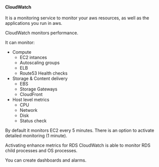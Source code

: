 #### CloudWatch

It is a monitoring service to monitor your aws resources, as well as the applications you run in aws.

CloudWatch monitors performance.

It can monitor:
-   Compute
    -   EC2 intances
    -   Autoscaling groups
    -   ELB
    -   Route53 Health checks
-   Storage & Content delivery
    -   EBS
    -   Storage Gateways
    -   CloudFront
-   Host level metrics
    -   CPU
    -   Network
    -   Disk
    -   Status check

By default it monitors EC2 every 5 minutes. There is an option to activate detailed monitoring (1 minute).

Activating enhance metrics for RDS CloudWatch is able to monitor RDS child processes and OS processes.

You can create dashboards and alarms.